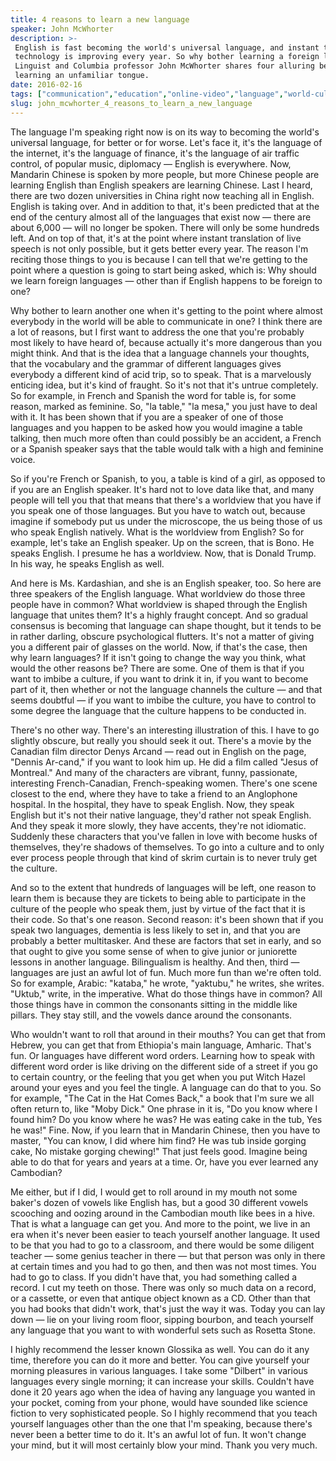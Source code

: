 ```yaml
---
title: 4 reasons to learn a new language
speaker: John McWhorter
description: >-
 English is fast becoming the world's universal language, and instant translation
 technology is improving every year. So why bother learning a foreign language?
 Linguist and Columbia professor John McWhorter shares four alluring benefits of
 learning an unfamiliar tongue.
date: 2016-02-16
tags: ["communication","education","online-video","language","world-cultures","personal-growth","writing"]
slug: john_mcwhorter_4_reasons_to_learn_a_new_language
---
```


The language I'm speaking right now is on its way to becoming the world's universal
language, for better or for worse. Let's face it, it's the language of the internet, it's
the language of finance, it's the language of air traffic control, of popular music,
diplomacy — English is everywhere. Now, Mandarin Chinese is spoken by more people, but more
Chinese people are learning English than English speakers are learning Chinese. Last I
heard, there are two dozen universities in China right now teaching all in English.
English is taking over. And in addition to that, it's been predicted that at the end of the
century almost all of the languages that exist now — there are about 6,000 — will no
longer be spoken. There will only be some hundreds left. And on top of that, it's at the
point where instant translation of live speech is not only possible, but it gets better
every year. The reason I'm reciting those things to you is because I can tell that we're
getting to the point where a question is going to start being asked, which is: Why should
we learn foreign languages — other than if English happens to be foreign to
one?

Why bother to learn another one when it's getting to the point where almost everybody in
the world will be able to communicate in one? I think there are a lot of reasons, but I
first want to address the one that you're probably most likely to have heard of, because
actually it's more dangerous than you might think. And that is the idea that a language
channels your thoughts, that the vocabulary and the grammar of different languages gives
everybody a different kind of acid trip, so to speak. That is a marvelously enticing idea,
but it's kind of fraught. So it's not that it's untrue completely. So for example, in
French and Spanish the word for table is, for some reason, marked as feminine. So, "la
table," "la mesa," you just have to deal with it. It has been shown that if you are a
speaker of one of those languages and you happen to be asked how you would imagine a table
talking, then much more often than could possibly be an accident, a French or a Spanish
speaker says that the table would talk with a high and feminine voice.

So if you're French or Spanish, to you, a table is kind of a girl, as opposed to if you
are an English speaker. It's hard not to love data like that, and many people will tell you
that that means that there's a worldview that you have if you speak one of those
languages. But you have to watch out, because imagine if somebody put us under the
microscope, the us being those of us who speak English natively. What is the worldview
from English? So for example, let's take an English speaker. Up on the screen, that is
Bono. He speaks English. I presume he has a worldview. Now, that is Donald Trump. In his
way, he speaks English as well.

And here is Ms. Kardashian, and she is an English speaker, too. So here are three speakers
of the English language. What worldview do those three people have in common? What
worldview is shaped through the English language that unites them? It's a highly fraught
concept. And so gradual consensus is becoming that language can shape thought, but it
tends to be in rather darling, obscure psychological flutters. It's not a matter of giving
you a different pair of glasses on the world. Now, if that's the case, then why learn
languages? If it isn't going to change the way you think, what would the other reasons be?
There are some. One of them is that if you want to imbibe a culture, if you want to drink
it in, if you want to become part of it, then whether or not the language channels the
culture — and that seems doubtful — if you want to imbibe the culture, you have to control
to some degree the language that the culture happens to be conducted in.

There's no other way. There's an interesting illustration of this. I have to go slightly
obscure, but really you should seek it out. There's a movie by the Canadian film director
Denys Arcand — read out in English on the page, "Dennis Ar-cand," if you want to look him
up. He did a film called "Jesus of Montreal." And many of the characters are vibrant,
funny, passionate, interesting French-Canadian, French-speaking women. There's one scene
closest to the end, where they have to take a friend to an Anglophone hospital. In the
hospital, they have to speak English. Now, they speak English but it's not their native
language, they'd rather not speak English. And they speak it more slowly, they have
accents, they're not idiomatic. Suddenly these characters that you've fallen in love with
become husks of themselves, they're shadows of themselves. To go into a culture and to only
ever process people through that kind of skrim curtain is to never truly get the
culture.

And so to the extent that hundreds of languages will be left, one reason to learn them is
because they are tickets to being able to participate in the culture of the people who
speak them, just by virtue of the fact that it is their code. So that's one reason. Second
reason: it's been shown that if you speak two languages, dementia is less likely to set
in, and that you are probably a better multitasker. And these are factors that set in
early, and so that ought to give you some sense of when to give junior or juniorette
lessons in another language. Bilingualism is healthy. And then, third — languages are just
an awful lot of fun. Much more fun than we're often told. So for example, Arabic:
"kataba," he wrote, "yaktubu," he writes, she writes. "Uktub," write, in the imperative.
What do those things have in common? All those things have in common the consonants
sitting in the middle like pillars. They stay still, and the vowels dance around the
consonants.

Who wouldn't want to roll that around in their mouths? You can get that from Hebrew, you
can get that from Ethiopia's main language, Amharic. That's fun. Or languages have
different word orders. Learning how to speak with different word order is like driving on
the different side of a street if you go to certain country, or the feeling that you get
when you put Witch Hazel around your eyes and you feel the tingle. A language can do that
to you. So for example, "The Cat in the Hat Comes Back," a book that I'm sure we all often
return to, like "Moby Dick." One phrase in it is, "Do you know where I found him? Do you
know where he was? He was eating cake in the tub, Yes he was!" Fine. Now, if you learn
that in Mandarin Chinese, then you have to master, "You can know, I did where him find? He
was tub inside gorging cake, No mistake gorging chewing!" That just feels good. Imagine
being able to do that for years and years at a time. Or, have you ever learned any
Cambodian?

Me either, but if I did, I would get to roll around in my mouth not some baker's dozen of
vowels like English has, but a good 30 different vowels scooching and oozing around in the
Cambodian mouth like bees in a hive. That is what a language can get you. And more to the
point, we live in an era when it's never been easier to teach yourself another language.
It used to be that you had to go to a classroom, and there would be some diligent teacher
— some genius teacher in there — but that person was only in there at certain times and
you had to go then, and then was not most times. You had to go to class. If you didn't
have that, you had something called a record. I cut my teeth on those. There was only so
much data on a record, or a cassette, or even that antique object known as a CD. Other
than that you had books that didn't work, that's just the way it was. Today you can lay
down — lie on your living room floor, sipping bourbon, and teach yourself any language
that you want to with wonderful sets such as Rosetta Stone.

I highly recommend the lesser known Glossika as well. You can do it any time, therefore
you can do it more and better. You can give yourself your morning pleasures in various
languages. I take some "Dilbert" in various languages every single morning; it can
increase your skills. Couldn't have done it 20 years ago when the idea of having any
language you wanted in your pocket, coming from your phone, would have sounded like
science fiction to very sophisticated people. So I highly recommend that you teach yourself
languages other than the one that I'm speaking, because there's never been a better time
to do it. It's an awful lot of fun. It won't change your mind, but it will most certainly
blow your mind. Thank you very much.

<!--
ad_duration=3.33
event="TED2016"
external_start_time=0
has_talk_citation=0
intro_duration=11.82
is_subtitle_required="False"
is_talk_featured="True"
language="en"
language_swap="False"
native_language="en"
number_of_related_talks=6
number_of_speakers=1
number_of_subtitled_videos=43
number_of_tags=7
number_of_talk_download_languages=44
number_of_talk_more_resources=1
number_of_talk_recommendations=0
number_of_talks_take_actions=0
post_ad_duration=0.83
published_timestamp="2016-10-07 18:54:52"
recording_date="2016-02-16"
speaker_description="Linguist"
speaker_is_published=1
speaker_name="John McWhorter"
speaker_what_others_say="The man changed my mind about texting. I love to gripe about it, but John McWhorter made me rethink how I felt."
talk_name="4 reasons to learn a new language"
talks_tags=["communication","education","online-video","language","world-cultures","personal-growth","writing"]
talks_take_action=[]
url_audio="https://download.ted.com/talks/JohnMcWhorter_2016.mp3?apikey=acme-roadrunner"
url_photo_speaker="https://pe.tedcdn.com/images/ted/462b7b0e1402d0e0edfa98981d2c9e0632ba5545_254x191.jpg"
url_photo_talk="https://s3.amazonaws.com/talkstar-photos/uploads/dc84f9d1-3c4a-4cd9-95f6-a16e4fd53caf/JohnMcWhorter_2016-embed.jpg"
url_webpage="https://www.ted.com/talks/john_mcwhorter_4_reasons_to_learn_a_new_language"
video_type_name="TED Stage Talk"
-->